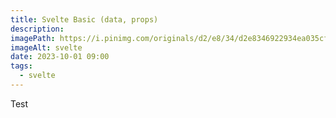 ```yaml
---
title: Svelte Basic (data, props)
description:
imagePath: https://i.pinimg.com/originals/d2/e8/34/d2e8346922934ea035cf7c5a8b477ad8.jpg
imageAlt: svelte
date: 2023-10-01 09:00
tags:
  - svelte
---
```


Test
